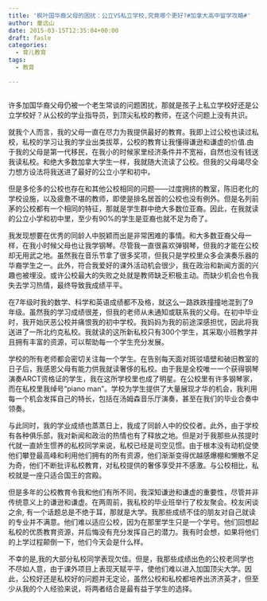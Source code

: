 ```yaml
---
title: '枫叶国华裔父母的困扰：公立VS私立学校,究竟哪个更好?#加拿大高中留学攻略#'
author: 童远山
date: 2015-03-15T12:35:04+00:00
draft: fasle
categories:
  - 育儿教育
tags:
  - 教育

---
```

<img decoding="async" src="http://52sask.qiniudn.com/wp-content/uploads/2014/11/ac345982b2b7d0a29619e47fcaef76094a369a04.jpg" alt="" />

许多加国华裔父母仍被一个老生常谈的问题困扰，那就是孩子上私立学校好还是公立学校好？从公校的学业指导员，到顶尖私校的教师，在这个问题上没有共识。  
<!--more-->

  
就我个人而言，我的父母一直在尽力为我提供最好的教育。我即上过公校也读过私校，私校的学习让我的学业出类拔萃，公校的教育让我懂得谦逊和谦虚的价值.由于我的父母是第一代移民，在我小的时候家里经济条件并不宽裕，自然也没有钱送我读私校。和绝大多数加拿大学生一样，我就随大流读了公校。但我的父母竭尽全力想方设法将我送进了最好的公立小学和初中。

但是多伦多的公校也存在和其他公校相同的问题——过度拥挤的教室，陈旧老化的学校设施，以及疲惫不堪的教师，即使是排名居首的公校也没有例外。但是名列前茅的公校都有一个相同的特征，那就是学生群中绝大多数位亚裔。因此，在我就读的公立小学和初中里，至少有90%的学生是亚裔也就不足为奇了。

我发现想要在优秀的同龄人中脱颖而出是非常困难的事情。和大多数亚裔父母一样，在我小时候父母也让我学钢琴。尽管我一直很喜欢弹钢琴，但我的才能在公校却无用武之地。虽然我在音乐节拿了很多奖项，但我只是学校里众多会演奏乐器的华裔学生之一。此外，符合我爱好的课外活动机会很少，我在政治和新闻方面的兴趣也被埋没。或许公校最大的失败之处就是教师缺乏积极主动。而缺少机会也令我失去学习热情，最终导致我成绩平平。

在7年级时我的数学、科学和英语成绩都不及格，就这么一路跌跌撞撞地混到了9年级。虽然我的学习成绩很差，但我的老师从未通知或联系我的父母。在初中毕业时，我开始厌恶公校并痛恨我的初中学校。我妈妈为我的前途深感担忧，因此将我送进了一所北约克私校。我就读的这所新私校只有300个学生，其采取小班教学并且拥有丰富的资源，可以帮助每一个学生充分发展。

学校的所有老师都会密切关注每一个学生。在告别每天面对斑驳墙壁和破旧教室的日子后，我感恩父母有能力供我就读奢侈的私校。由于我是全校唯一一个获得钢琴演奏ARCT资格证的学生，我在这所学校里也成了明星。在公校里有许多钢琴家，而在私校里我绰号“piano man”。学校为学生提供了大量展现才华的机会，我利用每一个机会发挥自己的特长，包括在汤姆森音乐厅演奏，甚至在我们的毕业合奏中领奏。

与此同时，我的学业成绩也蒸蒸日上，我成了同龄人中的佼佼者。此外，由于学校有各种俱乐部，我对新闻和政治的热情也有了释放之地。但是对于我那些从孩提时代就一直娇生惯养的私校同学来说，私校已经是司空见惯。由于根本没有动机促使他们攀登最高峰和利用他们拥有的所有资源，他们渐渐变得优越感爆棚和懒散不足为奇，他们不断批评私校教育，对私校提供的奢侈享受并不感激。与公校相比，私校就是一座只适合国王的宫殿。

但是多年的公校教育令我和他们有所不同，我深知谦逊和谦虚的重要性，尽管并非传统意义上的谦逊和谦虚。在两周前，我私校的毕业班举行了校友聚会。校友闲谈之余, 有一个话题总是不绝于耳，那就是大学。我那些成绩不佳的朋友对自己就读的专业并不满意。他们难以适应公校，因为在那里学生只是一个学号。他们回想起私校的优质教育资源，并后悔没有充分发挥自己的潜力。我有时会想，如果将他们的上学过程颠倒一下，他们今天会是什么样。

不幸的是,我的大部分私校同学表现欠佳。但是，我那些成绩出色的公校老同学也不尽如人意，由于课外项目上表现天赋平平，使他们难以进入加国顶尖大学。因此，公校好还是私校好的问题并无定论，虽然公校和私校都培养出济济英才，但至少从我的个人经验来说，将两者结合是最有益于学生的选择。